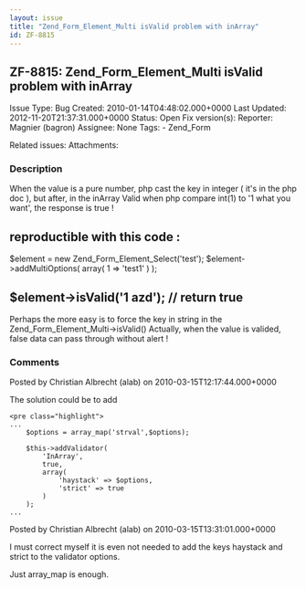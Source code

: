 ```yaml
---
layout: issue
title: "Zend_Form_Element_Multi isValid problem with inArray"
id: ZF-8815
---
```


ZF-8815: Zend\_Form\_Element\_Multi isValid problem with inArray 
-----------------------------------------------------------------

 Issue Type: Bug Created: 2010-01-14T04:48:02.000+0000 Last Updated: 2012-11-20T21:37:31.000+0000 Status: Open Fix version(s): 
 Reporter:  Magnier (bagron)  Assignee:  None  Tags: - Zend\_Form
 
 Related issues: 
 Attachments: 
### Description

When the value is a pure number, php cast the key in integer ( it's in the php doc ), but after, in the inArray Valid when php compare int(1) to '1 what you want', the response is true !

reproductible with this code :
------------------------------

$element = new Zend\_Form\_Element\_Select('test'); $element->addMultiOptions( array( 1 => 'test1' ) );

$element->isValid('1 azd'); // return true
------------------------------------------

Perhaps the more easy is to force the key in string in the Zend\_Form\_Element\_Multi->isValid() Actually, when the value is valided, false data can pass through without alert !

 

 

### Comments

Posted by Christian Albrecht (alab) on 2010-03-15T12:17:44.000+0000

The solution could be to add

 
    <pre class="highlight">
    ...
        $options = array_map('strval',$options);
    
        $this->addValidator(
            'InArray',
            true,
            array(
                'haystack' => $options,
                'strict' => true
            )
        );
    ...


 

 

Posted by Christian Albrecht (alab) on 2010-03-15T13:31:01.000+0000

I must correct myself it is even not needed to add the keys haystack and strict to the validator options.

Just array\_map is enough.

 

 